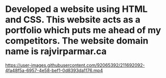 # Developed a website using HTML and CSS. This website acts as a portfolio which puts me ahead of my competitors. The website domain name is rajvirparmar.ca


https://user-images.githubusercontent.com/92065392/211692092-4fa48f5a-6957-4e58-bef1-0d8393da1176.mp4

